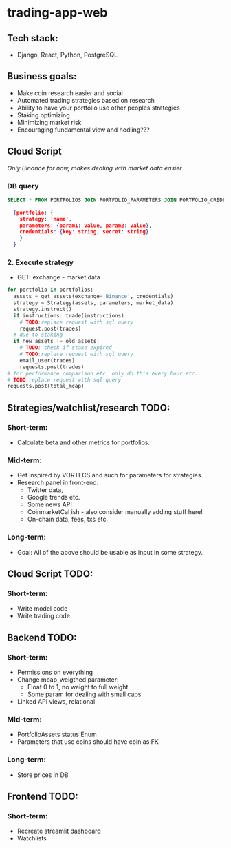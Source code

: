 # trading-app-web

## Tech stack:

- Django, React, Python, PostgreSQL

## Business goals:

- Make coin research easier and social
- Automated trading strategies based on research
- Ability to have your portfolio use other peoples strategies
- Staking optimizing
- Minimizing market risk
- Encouraging fundamental view and hodling???

## Cloud Script

_Only Binance for now, makes dealing with market data easier_

### DB query

```sql
SELECT * FROM PORTFOLIOS JOIN PORTFOLIO_PARAMETERS JOIN PORTFOLIO_CREDENTIALS
```

```json
  {portfolio: {
    strategy: 'name',
    parameters: {param1: value, param2: value},
    credentials: {key: string, secret: string}
    }
  }
```

### 2. Execute strategy

- GET: exchange - market data

```Python
for portfolio in portfolios:
  assets = get_assets(exchange='Binance', credentials)
  strategy = Strategy(assets, parameters, market_data)
  strategy.instruct()
  if instructions: trade(instructions)
    # TODO:replace request with sql query
    request.post(trades)
  # due to staking
  if new_assets != old_assets:
    # TODO: check if stake expired
    # TODO:replace request with sql query
    email_user(trades)
    requests.post(trades)
# for performance comparison etc. only do this every hour etc.
# TODO:replace request with sql query
requests.post(total_mcap)
```

## Strategies/watchlist/research TODO:

### Short-term:

- Calculate beta and other metrics for portfolios.

### Mid-term:

- Get inspired by VORTECS and such for parameters for strategies.
- Research panel in front-end.
  - Twitter data,
  - Google trends etc.
  - Some news API
  - CoinmarketCal ish - also consider manually adding stuff here!
  - On-chain data, fees, txs etc.

### Long-term:

- Goal: All of the above should be usable as input in some strategy.

## Cloud Script TODO:

### Short-term:

- Write model code
- Write trading code

## Backend TODO:

### Short-term:

- Permissions on everything
- Change mcap_weigthed parameter:
  - Float 0 to 1, no weight to full weight
  - Some param for dealing with small caps
- Linked API views, relational

### Mid-term:

- PortfolioAssets status Enum
- Parameters that use coins should have coin as FK

### Long-term:

- Store prices in DB

## Frontend TODO:

### Short-term:

- Recreate streamlit dashboard
- Watchlists
